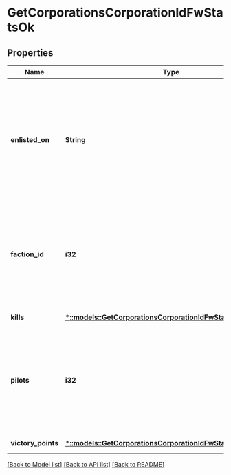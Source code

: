 # GetCorporationsCorporationIdFwStatsOk

## Properties
Name | Type | Description | Notes
------------ | ------------- | ------------- | -------------
**enlisted_on** | **String** | The enlistment date of the given corporation into faction warfare. Will not be included if corporation is not enlisted in faction warfare | [optional] [default to null]
**faction_id** | **i32** | The faction the given corporation is enlisted to fight for. Will not be included if corporation is not enlisted in faction warfare | [optional] [default to null]
**kills** | [***::models::GetCorporationsCorporationIdFwStatsKills**](get_corporations_corporation_id_fw_stats_kills.md) |  | [default to null]
**pilots** | **i32** | How many pilots the enlisted corporation has. Will not be included if corporation is not enlisted in faction warfare | [optional] [default to null]
**victory_points** | [***::models::GetCorporationsCorporationIdFwStatsVictoryPoints**](get_corporations_corporation_id_fw_stats_victory_points.md) |  | [default to null]

[[Back to Model list]](../README.md#documentation-for-models) [[Back to API list]](../README.md#documentation-for-api-endpoints) [[Back to README]](../README.md)


